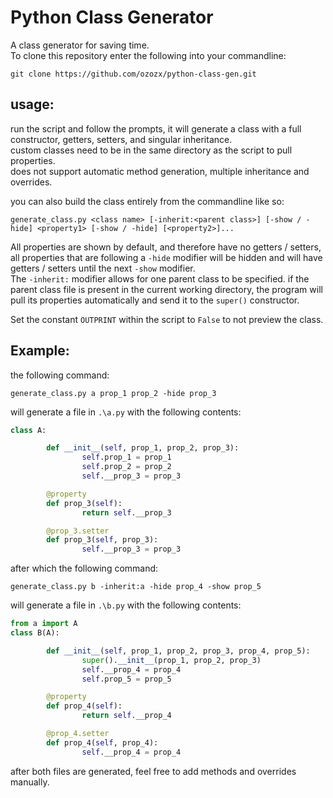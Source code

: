 # Python Class Generator
A class generator for saving time.<br>
To clone this repository enter the following into your commandline:
```commandline
git clone https://github.com/ozozx/python-class-gen.git
```
## usage:
run the script and follow the prompts, it will generate a class with a full constructor, getters, setters, and singular inheritance.<br>
custom classes need to be in the same directory as the script to pull properties.<br>
does not support automatic method generation, multiple inheritance and overrides.

you can also build the class entirely from the commandline like so:
```commandline
generate_class.py <class name> [-inherit:<parent class>] [-show / -hide] <property1> [-show / -hide] [<property2>]...
```

All properties are shown by default, and therefore have no getters / setters, all properties that are following a `-hide` modifier will be hidden and will have getters / setters until the next `-show` modifier.<br>
The `-inherit:` modifier allows for one parent class to be specified. if the parent class file is present in the current working directory, the program will pull its properties automatically and send it to the `super()` constructor.

Set the constant `OUTPRINT` within the script to `False` to not preview the class.
## Example:
the following command:
```commandline
generate_class.py a prop_1 prop_2 -hide prop_3
```
will generate a file in `.\a.py` with the following contents:
```python
class A:

        def __init__(self, prop_1, prop_2, prop_3):
                self.prop_1 = prop_1
                self.prop_2 = prop_2
                self.__prop_3 = prop_3

        @property
        def prop_3(self):
                return self.__prop_3

        @prop_3.setter
        def prop_3(self, prop_3):
                self.__prop_3 = prop_3
```
after which the following command:
```commandline
generate_class.py b -inherit:a -hide prop_4 -show prop_5
```
will generate a file in `.\b.py` with the following contents:
```python
from a import A
class B(A):

        def __init__(self, prop_1, prop_2, prop_3, prop_4, prop_5):
                super().__init__(prop_1, prop_2, prop_3)
                self.__prop_4 = prop_4
                self.prop_5 = prop_5

        @property
        def prop_4(self):
                return self.__prop_4

        @prop_4.setter
        def prop_4(self, prop_4):
                self.__prop_4 = prop_4
```
after both files are generated, feel free to add methods and overrides manually.